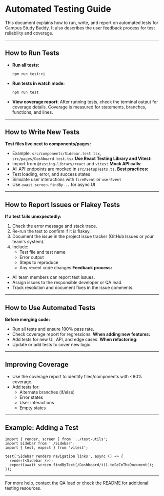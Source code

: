 # Automated Testing Guide

This document explains how to run, write, and report on automated tests for Campus Study Buddy. It also describes the user feedback process for test reliability and coverage.

---

## How to Run Tests

- **Run all tests:**
  ```bash
  npm run test:ci
  ```
- **Run tests in watch mode:**
  ```bash
  npm run test
  ```
- **View coverage report:**
  After running tests, check the terminal output for coverage details. Coverage is measured for statements, branches, functions, and lines.

---

## How to Write New Tests

**Test files live next to components/pages:**
  - Example: `src/components/Sidebar.test.tsx`, `src/pages/Dashboard.test.tsx`
**Use React Testing Library and Vitest:**
  - Import from `@testing-library/react` and `vitest`
**Mock API calls:**
  - All API endpoints are mocked in `src/setupTests.ts`.
**Best practices:**
  - Test loading, error, and success states
  - Simulate user interactions with `fireEvent` or `userEvent`
  - Use `await screen.findBy...` for async UI

---

## How to Report Issues or Flakey Tests

**If a test fails unexpectedly:**
  1. Check the error message and stack trace.
  2. Re-run the test to confirm if it is flakey.
  3. Document the issue in the project issue tracker (GitHub Issues or your team's system).
  4. Include:
     - Test file and test name
     - Error output
     - Steps to reproduce
     - Any recent code changes
**Feedback process:**
  - All team members can report test issues.
  - Assign issues to the responsible developer or QA lead.
  - Track resolution and document fixes in the issue comments.

---

## How to Use Automated Tests

**Before merging code:**
  - Run all tests and ensure 100% pass rate.
  - Check coverage report for regressions.
**When adding new features:**
  - Add tests for new UI, API, and edge cases.
**When refactoring:**
  - Update or add tests to cover new logic.

---

## Improving Coverage

- Use the coverage report to identify files/components with <80% coverage.
- Add tests for:
  - Alternate branches (if/else)
  - Error states
  - User interactions
  - Empty states

---

## Example: Adding a Test

```tsx
import { render, screen } from '../test-utils';
import Sidebar from './Sidebar';
import { test, expect } from 'vitest';

test('Sidebar renders navigation links', async () => {
  render(<Sidebar />);
  expect(await screen.findByText(/Dashboard/i)).toBeInTheDocument();
});
```

---

For more help, contact the QA lead or check the README for additional testing resources.
